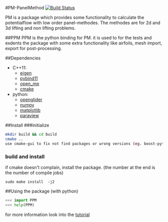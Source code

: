 #PM-PanelMethod
[![Build Status](https://travis-ci.org/looooo/paraBEM.svg?branch=master)](https://travis-ci.org/looooo/paraBEM)

PM is a package which provides some functionality to calculate the potentialflow with low order panel-methodes. The methodes are for 2d and 3d lifting and non lifting problems.


##PPM
PPM is the python binding for PM. it is used to for the tests and exdents the package with some extra functionality like airfoils, mesh import, export for post-processing.

##Dependencies
* C++11:
    - [eigen](http://eigen.tuxfamily.org/index.php?title=Main_Page "Eigen")
    - [pybind11](https://pybind11.readthedocs.org/en/latest/ "pybind11")
    - [open_mp](http://openmp.org/wp/ "open mp")
    - [cmake](http://www.cmake.org/ "cmake")
* python:
    - [openglider](https://github.com/hiaselhans/OpenGlider "OpenGlider")
    - [numpy](http://www.numpy.org/ "mumpy")
    - [matplotlib](http://matplotlib.org/ "matplotlib")
    - [paraview](http://www.paraview.org/ "paraview")

##Install
###initialize
```bash
mkdir build && cd build
cmake ..
use cmake-gui to fix not find packages or wrong versions (eg. boost-python)
```

### build and install
if cmake doesn't complain, install the package. (the number at the end is the number of compile jobs)
```
sudo make install  -j2
```


##Using the package (with python)
```python
<<< import PPM
<<< help(PPM)
```


for more information look into the [tutorial](https://github.com/looooo/panel-methode/blob/master/doc/tutorial/tutorial.ipynb)
